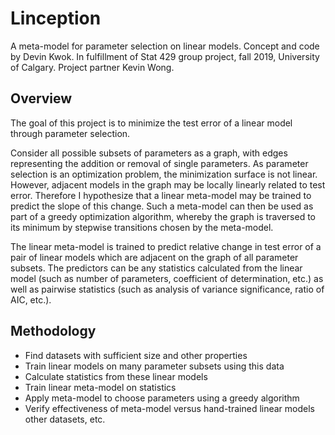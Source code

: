 Linception
==========

A meta-model for parameter selection on linear models.
Concept and code by Devin Kwok.
In fulfillment of Stat 429 group project, fall 2019, University of Calgary.
Project partner Kevin Wong.

Overview
--------
The goal of this project is to minimize the test error of a linear model
through parameter selection.

Consider all possible subsets of parameters
as a graph, with edges representing the addition or removal of single
parameters. As parameter selection is an optimization
problem, the minimization surface is not linear. However, adjacent
models in the graph may be locally linearly related to test error.
Therefore I hypothesize that a linear meta-model may be
trained to predict the slope of this change. Such a meta-model can then
be used as part of a greedy optimization algorithm, whereby the graph is
traversed to its minimum by stepwise transitions chosen by the meta-model.

The linear meta-model is trained to predict relative change in test error
of a pair of linear models which are adjacent on the graph of all parameter
subsets. The predictors can be any statistics calculated from the linear model
(such as number of parameters, coefficient of determination, etc.) as well as
pairwise statistics (such as analysis of variance significance,
ratio of AIC, etc.).

Methodology
-----------
* Find datasets with sufficient size and other properties
* Train linear models on many parameter subsets using this data
* Calculate statistics from these linear models
* Train linear meta-model on statistics
* Apply meta-model to choose parameters using a greedy algorithm
* Verify effectiveness of meta-model versus hand-trained linear models
    other datasets, etc.


